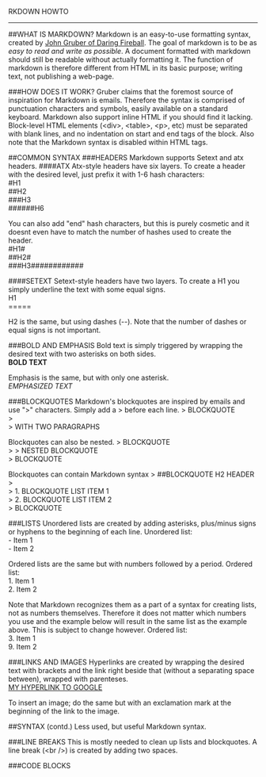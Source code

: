 RKDOWN HOWTO
***
##WHAT IS MARKDOWN?
Markdown is an easy-to-use formatting syntax, created by [John Gruber of Daring Fireball](http://daringfireball.net/projects/markdown/syntax).
The goal of markdown is to be as *easy to read and write as possible*. A document formatted with
markdown should still be readable without actually formatting it. The function of markdown is
therefore different from HTML in its basic purpose; writing text, not publishing a web-page.

###HOW DOES IT WORK?
Gruber claims that the foremost source of inspiration for Markdown is emails. Therefore the syntax
is comprised of punctuation characters and symbols, easily available on a standard keyboard.
Markdown also support inline HTML if you should find it lacking. Block-level HTML elements (\<div>,
\<table>, \<p>, etc) must be separated with blank lines, and no indentation on start and end tags
of the block. Also note that the Markdown syntax is disabled within HTML tags.

##COMMON SYNTAX
###HEADERS
Markdown supports Setext and atx headers.
####ATX
Atx-style headers have six layers. To create a header with the desired level, just prefix it with 
1-6 hash characters:  
	#H1  
	##H2  
	###H3  
	######H6  

You can also add "end" hash characters, but this is purely cosmetic and it doesnt even have to
match the number of hashes used to create the header.  
	#H1#  
	##H2#  
	###H3############  

####SETEXT
Setext-style headers have two layers. To create a H1 you simply underline the text with
some equal signs.  
	H1  
	=====  

H2 is the same, but using dashes (--). Note that the number of dashes or equal signs is not important.

###BOLD AND EMPHASIS
Bold text is simply triggered by wrapping the desired text with two asterisks on both sides.  
	**BOLD TEXT**  

Emphasis is the same, but with only one asterisk.  
	*EMPHASIZED TEXT*  

###BLOCKQUOTES
Markdown's blockquotes are inspired by emails and use ">" characters. Simply add a > before each
line.
	> BLOCKQUOTE  
	>  
	> WITH TWO PARAGRAPHS  

Blockquotes can also be nested.
	> BLOCKQUOTE  
	> > NESTED BLOCKQUOTE  
	> BLOCKQUOTE  

Blockquotes can contain Markdown syntax
	> ##BLOCKQUOTE H2 HEADER  
	>  
	> 1. BLOCKQUOTE LIST ITEM 1  
	> 2. BLOCKQUOTE LIST ITEM 2  
	> BLOCKQUOTE  

###LISTS
Unordered lists are created by adding asterisks, plus/minus signs or hyphens to the beginning of 
each line.
	Unordered list:  
	- Item 1  
	- Item 2  

Ordered lists are the same but with numbers followed by a period.
	Ordered list:  
	1. Item 1  
	2. Item 2  

Note that Markdown recognizes them as a part of a syntax for creating lists, not as numbers
themselves. Therefore it does not matter which numbers you use and the example below will result
in the same list as the example above. This is subject to change however.
	Ordered list:  
	3. Item 1  
	9. Item 2  

###LINKS AND IMAGES
Hyperlinks are created by wrapping the desired text with brackets and the link right beside that
(without a separating space between), wrapped with parenteses.  
	[MY HYPERLINK TO GOOGLE](www.google.com)  

To insert an image; do the same but with an exclamation mark at the beginning of the link to the 
image.

##SYNTAX (contd.)
Less used, but useful Markdown syntax.

###LINE BREAKS
This is mostly needed to clean up lists and blockquotes. A line break (\<br />) is created by adding two spaces.

###CODE BLOCKS


